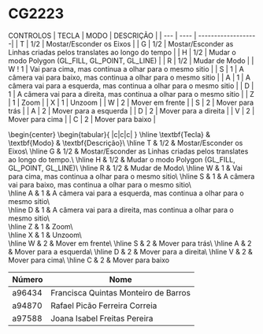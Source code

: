 # CG2223
CONTROLOS
| TECLA | MODO | DESCRIÇÃO |
| --- | ---- | -------------------|
|  T  | 1/2 | Mostar/Esconder os Eixos |
|  G  | 1/2 | Mostar/Esconder as Linhas criadas pelos translates ao longo do tempo |
|  H  | 1/2 | Mudar o modo Polygon (GL\_FILL, GL\_POINT, GL\_LINE) |
|  R  | 1/2 | Mudar de Modo | 
|  W  ! 1 | Vai para cima, mas continua a olhar para o mesmo sitio |
|  S  | 1 | A câmera vai para baixo, mas continua a olhar para o mesmo sitio |
|  A  | 1 | A câmera vai para a esquerda, mas continua a olhar para o mesmo sitio |
|  D  | 1 | A câmera vai para a direita, mas continua a olhar para o mesmo sitio |
|  Z  | 1 | Zoom |
|  X  | 1 | Unzoom |
|  W  | 2 | Mover em frente |
|  S  | 2 | Mover para trás |
|  A  | 2 | Mover para a esquerda |
|  D  | 2 | Mover para a direita |
|  V  | 2 | Mover para cima |
|  C  | 2 | Mover para baixo |


\begin{center}
\begin{tabular}{ |c|c|c| }
\hline
 \textbf{Tecla} & \textbf{Modo}  & \textbf{Descrição}\\ 
\hline
T & 1/2 & Mostar/Esconder os Eixos\\
\hline
G & 1/2 & Mostar/Esconder as Linhas criadas pelos translates ao longo do tempo.\\
\hline
H & 1/2 & Mudar o modo Polygon (GL\_FILL, GL\_POINT, GL\_LINE)\\
\hline
R & 1/2 & Mudar de Modo\\
\hline
 W & 1 & Vai para cima, mas continua a olhar para o mesmo sitio\\
\hline
 S &  1 & A câmera vai para baixo, mas continua a olhar para o mesmo sitio\\  
\hline
 A &  1 & A câmera vai para a esquerda, mas continua a olhar para o mesmo sitio\\  
\hline
 D &  1 & A câmera vai para a direita, mas continua a olhar para o mesmo sitio\\  
\hline
 Z & 1 & Zoom\\  
\hline
 X & 1 & Unzoom\\  
\hline
W & 2 & Mover em frente\\
\hline
S & 2 & Mover para trás\\
\hline
A & 2 & Mover para a esquerda\\
\hline
D & 2 & Mover para a direita\\
\hline
V & 2 & Mover para cima\\
\hline
C & 2 & Mover para baixo

| Número | Nome |
| ------- | ---- |
|  a96434  | Francisca Quintas Monteiro de Barros |
|  a94870  | Rafael Picão Ferreira Correia        |
|  a97588  | Joana Isabel Freitas Pereira         |

